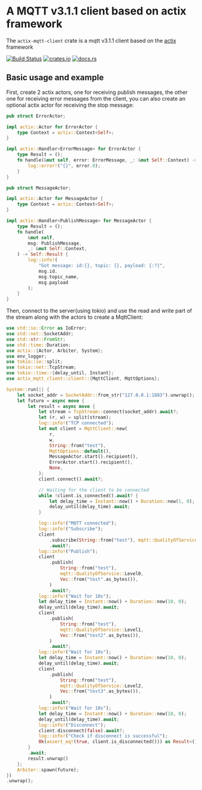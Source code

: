 # A MQTT v3.1.1 client based on actix framework

The `actix-mqtt-client` crate is a mqtt v3.1.1 client based on the [actix](https://github.com/actix/actix) framework

[![Build Status](https://travis-ci.org/Syndim/actix-mqtt-client.svg?branch=master)](https://travis-ci.org/Syndim/actix-mqtt-client) [![crates.io](https://img.shields.io/crates/v/actix-mqtt-client.svg)](https://crates.io/crates/actix-mqtt-client) [![docs.rs](https://docs.rs/actix-mqtt-client/badge.svg)](https://docs.rs/actix-mqtt-client)

## Basic usage and example

First, create 2 actix actors, one for receiving publish messages, the other one for receiving error messages from the client, you can also create an optional actix actor for receiving the stop message:
```rust
pub struct ErrorActor;

impl actix::Actor for ErrorActor {
    type Context = actix::Context<Self>;
}

impl actix::Handler<ErrorMessage> for ErrorActor {
    type Result = ();
    fn handle(&mut self, error: ErrorMessage, _: &mut Self::Context) -> Self::Result {
        log::error!("{}", error.0);
    }
}

pub struct MessageActor;

impl actix::Actor for MessageActor {
    type Context = actix::Context<Self>;
}

impl actix::Handler<PublishMessage> for MessageActor {
    type Result = ();
    fn handle(
        &mut self,
        msg: PublishMessage,
        _: &mut Self::Context,
    ) -> Self::Result {
        log::info!(
            "Got message: id:{}, topic: {}, payload: {:?}",
            msg.id,
            msg.topic_name,
            msg.payload
        );
    }
}
```

Then, connect to the server(using tokio) and use the read and write part of the stream along with the actors to create a MqttClient:
```rust
use std::io::Error as IoError;
use std::net::SocketAddr;
use std::str::FromStr;
use std::time::Duration;
use actix::{Actor, Arbiter, System};
use env_logger;
use tokio::io::split;
use tokio::net::TcpStream;
use tokio::time::{delay_until, Instant};
use actix_mqtt_client::client::{MqttClient, MqttOptions};

System::run(|| {
    let socket_addr = SocketAddr::from_str("127.0.0.1:1883").unwrap();
    let future = async move {
        let result = async move {
            let stream = TcpStream::connect(socket_addr).await?;
            let (r, w) = split(stream);
            log::info!("TCP connected");
            let mut client = MqttClient::new(
                r,
                w,
                String::from("test"),
                MqttOptions::default(),
                MessageActor.start().recipient(),
                ErrorActor.start().recipient(),
                None,
            );
            client.connect().await?;

            // Waiting for the client to be connected
            while !client.is_connected().await? {
                let delay_time = Instant::now() + Duration::new(1, 0);
                delay_until(delay_time).await;
            }

            log::info!("MQTT connected");
            log::info!("Subscribe");
            client
                .subscribe(String::from("test"), mqtt::QualityOfService::Level2)
                .await?;
            log::info!("Publish");
            client
                .publish(
                    String::from("test"),
                    mqtt::QualityOfService::Level0,
                    Vec::from("test".as_bytes()),
                )
                .await?;
            log::info!("Wait for 10s");
            let delay_time = Instant::now() + Duration::new(10, 0);
            delay_until(delay_time).await;
            client
                .publish(
                    String::from("test"),
                    mqtt::QualityOfService::Level1,
                    Vec::from("test2".as_bytes()),
                )
                .await?;
            log::info!("Wait for 10s");
            let delay_time = Instant::now() + Duration::new(10, 0);
            delay_until(delay_time).await;
            client
                .publish(
                    String::from("test"),
                    mqtt::QualityOfService::Level2,
                    Vec::from("test3".as_bytes()),
                )
                .await?;
            log::info!("Wait for 10s");
            let delay_time = Instant::now() + Duration::new(10, 0);
            delay_until(delay_time).await;
            log::info!("Disconnect");
            client.disconnect(false).await?;
            log::info!("Check if disconnect is successful");
            Ok(assert_eq!(true, client.is_disconnected())) as Result<(), IoError>
        }
        .await;
        result.unwrap()
    };
    Arbiter::spawn(future);
})
.unwrap();
```
